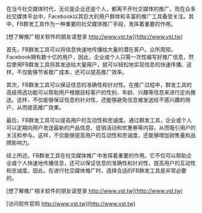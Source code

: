 在当今社交媒体时代，无论是企业还是个人，都离不开社交媒体的推广。而在众多社交媒体平台中，Facebook以其巨大的用户群体和丰富的推广工具备受关注。其中，FB群发工具作为一种重要的社交媒体推广手段，发挥着重要的作用。

[想了解推广相关软件的朋友请登录 http://www.vst.tw](http://www.vst.tw)

首先，FB群发工具可以将信息快速地传播给大量的潜在客户。众所周知，Facebook拥有数十亿的用户，因此，企业或个人只需一次性编写好推广信息，然后使用FB群发工具将其发送给大量用户，就可以轻松地实现信息的快速传播。这样，不仅能够节省推广成本，还可以提高推广效率。

其次，FB群发工具可以保证信息的准确性和针对性。在推广过程中，群发工具的高级筛选功能可以帮助用户根据目标客户的性别、年龄、兴趣等信息来进行定向推送。这样，不仅能够保证信息的针对性，还能够避免信息被发送给不感兴趣的用户，从而提高推广效果。

最后，FB群发工具可以提高用户的互动性和忠诚度。通过群发工具，企业或个人可以定期向用户发送最新的产品信息、促销活动和优惠券等内容，从而吸引用户的关注和参与。这样，不仅能够提高用户的互动性和忠诚度，还能够增加销售量和品牌影响力。

综上所述，FB群发工具在社交媒体推广中发挥着重要的作用。它不仅可以帮助企业或个人快速地传播信息，还可以保证信息的准确性和针对性，提高用户的互动性和忠诚度。因此，在进行社交媒体推广时，选择合适的FB群发工具是非常必要的。

[想了解推广相关软件的朋友请登录 http://www.vst.tw](http://www.vst.tw)


[访问软件官网 http://www.vst.tw](http://www.vst.tw)
